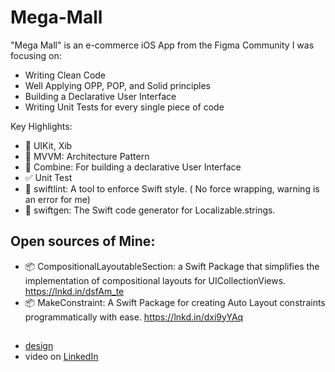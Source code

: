 # Mega-Mall
"Mega Mall" is an e-commerce iOS App from the Figma Community
I was focusing on:
- Writing Clean Code
- Well Applying OPP, POP, and Solid principles
- Building a Declarative User Interface
- Writing Unit Tests for every single piece of code
  
Key Highlights:
- 🎨 UIKit, Xib
- 🧱 MVVM: Architecture Pattern
- 📱 Combine: For building a declarative User Interface
- ✅ Unit Test
- 🚨 swiftlint: A tool to enforce Swift style. ( No force wrapping, warning is an error for me)
- 🍱 swiftgen: The Swift code generator for Localizable.strings.
## Open sources of Mine:
 - 📦️ CompositionalLayoutableSection: a Swift Package that simplifies the implementation of compositional layouts for UICollectionViews. https://lnkd.in/dsfAm_te
 - 📦️ MakeConstraint: A Swift Package for creating Auto Layout constraints programmatically with ease. https://lnkd.in/dxi9yYAq
##
 - [design](https://www.figma.com/file/qlqfcxV2osGhV6xIHSoatM/E-Commerce-Mobile-Apps-%231-(Community)?type=design&node-id=0-1&mode=design&t=TrjU1HLfgFcX8Vc8-0)
- video on [LinkedIn](https://www.linkedin.com/feed/update/urn:li:activity:7128503812578820096/)
